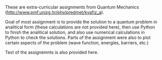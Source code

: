 These are extra-curricular assignments from Quantum Mechanics (http://www.pmf.unizg.hr/phy/predmet/kvafiz_a).

Goal of most assignment is to provide the solution to a quantum problem in analitical form (these calculations are not provided here), 
then use Python to finish the analitical solution, and also use numerical calculations in Python to check the solutions. Parts of the assignment were also to plot 
certain aspects of the problem (wave function, energies, barriers, etc.)

Text of the assignemnts is also provided here.
